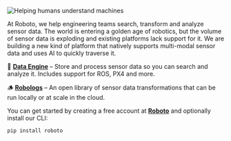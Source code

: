 ![Helping humans understand machines](https://github.com/roboto-ai/.github/assets/63735/8326cbc4-d00d-490f-adc2-cd1568449652)

At Roboto, we help engineering teams search, transform and analyze sensor data. The world is entering a golden age of robotics, but the volume of sensor data is exploding and existing platforms lack support for it. We are building a new kind of platform that natively supports multi-modal sensor data and uses AI to quickly traverse it.

🔮 [**Data Engine**](https://roboto.ai) – Store and process sensor data so you can search and analyze it. Includes support for ROS, PX4 and more.

🪵 [**Robologs**](https://github.com/roboto-ai/robologs) – An open library of sensor data transformations that can be run locally or at scale in the cloud.

You can get started by creating a free account at [**Roboto**](https://app.roboto.ai) and optionally install our CLI:

```
pip install roboto
```
